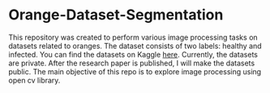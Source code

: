 # Orange-Dataset-Segmentation
This repository was created to perform various image processing tasks on datasets related to oranges. The dataset consists of two labels: healthy and infected. You can find the datasets on Kaggle [here](https://www.kaggle.com/datasets/durgapokharel/orange-infection-mask-dataset). Currently, the datasets are private. After the research paper is published, I will make the datasets public. The main objective of this repo is to explore image processing using open cv library.
